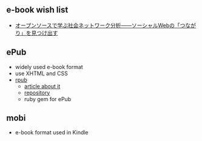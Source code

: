 ## e-book wish list
* [オープンソースで学ぶ社会ネットワーク分析――ソーシャルWebの「つながり」を見つけ出す](http://www.oreilly.co.jp/books/9784873115504/)

## ePub
* widely used e-book format
* use XHTML and CSS
* [rpub](http://avdgaag.github.io/rpub/)
  * [article about it](http://arjanvandergaag.nl/blog/introducing-rpub.html)
  * [repository](https://github.com/avdgaag/rpub)
  * ruby gem for ePub

## mobi
* e-book format used in Kindle